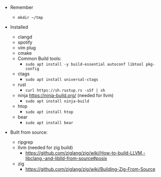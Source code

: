 
- Remember
    - `mkdir ~/tmp`

- Installed
    - clangd
    - spotify
    - vim plug
    - cmake
    - Common Build tools:
        - `sudo apt install -y build-essential autoconf libtool pkg-config`
    - ctags
        - `sudo apt install universal-ctags`
    - rust
        - `curl https://sh.rustup.rs -sSf | sh`
    - ninja https://ninja-build.org/ (needed for llvm)
        - `sudo apt install ninja-build`
    - htop
        - `sudo apt install htop`
    - bear 
        - `sudo apt install bear`

- Built from source:
    - ripgrep
    - llvm (needed for zig build)
        - https://github.com/ziglang/zig/wiki/How-to-build-LLVM,-libclang,-and-liblld-from-source#posix
    - zig 
        - https://github.com/ziglang/zig/wiki/Building-Zig-From-Source
        

